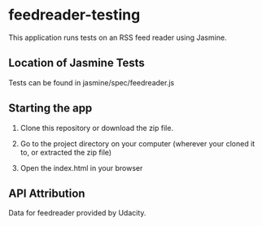 # feedreader-testing

This application runs tests on an RSS feed reader using Jasmine. 

## Location of Jasmine Tests

Tests can be found in jasmine/spec/feedreader.js

## Starting the app
 
1) Clone this repository or download the zip file.

2) Go to the project directory on your computer (wherever your cloned it to, or extracted the zip file) 

3) Open the index.html in your browser

## API Attribution

Data for feedreader provided by Udacity.